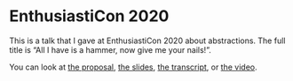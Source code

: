 # EnthusiastiCon 2020

This is a talk that I gave at EnthusiastiCon 2020 about abstractions. The
full title is “All I have is a hammer, now give me your nails!”.

You can look at [the proposal](./proposal.md), [the slides](./talk.pdf),
[the transcript](./notes.md), or [the video](https://youtu.be/EkbcI3KgUuY?t=8360).
